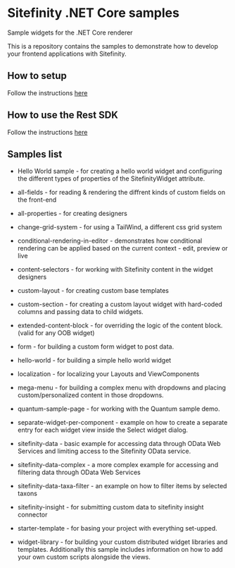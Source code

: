 # Sitefinity .NET Core samples
Sample widgets for the .NET Core renderer

This is a repository contains the samples to demonstrate how to develop your frontend applications with Sitefinity.

## How to setup
Follow the instructions [here](https://www.progress.com/documentation/sitefinity-cms/setup-the-asp.net-core-renderer)

## How to use the Rest SDK
Follow the instructions [here](./RestSDK.md)

## Samples list
* Hello World sample - for creating a hello world widget and configuring the different types of properties of the SitefinityWidget attribute.

* all-fields - for reading & rendering the diffrent kinds of custom fields on the front-end
* all-properties - for creating designers
* change-grid-system - for using a TailWind, a different css grid system
* conditional-rendering-in-editor - demonstrates how conditional rendering can be applied based on the current context - edit, preview or live
* content-selectors - for working with Sitefinity content in the widget designers
* custom-layout - for creating custom base templates
* custom-section - for creating a custom layout widget with hard-coded columns and passing data to child widgets.
* extended-content-block - for overriding the logic of the content block. (valid for any OOB widget)
* form - for building a custom form widget to post data.
* hello-world - for building a simple hello world widget
* localization - for localizing your Layouts and ViewComponents
* mega-menu - for building a complex menu with dropdowns and placing custom/personalized content in those dropdowns.
* quantum-sample-page - for working with the Quantum sample demo.
* separate-widget-per-component - example on how to create a separate entry for each widget view inside the Select widget dialog.
* sitefinity-data - basic example for accessing data through OData Web Services and limiting access to the Sitefinity OData service.
* sitefinity-data-complex - a more complex example for accessing and filtering data through OData Web Services
* sitefinity-data-taxa-filter - an example on how to filter items by selected taxons
* sitefinity-insight - for submitting custom data to sitefinity insight connector
* starter-template - for basing your project with everything set-upped.
* widget-library - for building your custom distributed widget libraries and templates. Additionally this sample includes information on how to add your own custom scripts alongside the views.